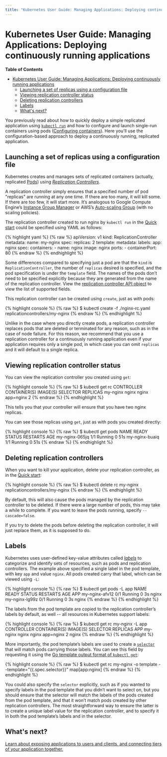 ```yaml
---
title: "Kubernetes User Guide: Managing Applications: Deploying continuously running applications"
---
```



# Kubernetes User Guide: Managing Applications: Deploying continuously running applications

**Table of Contents**
<!-- BEGIN MUNGE: GENERATED_TOC -->

- [Kubernetes User Guide: Managing Applications: Deploying continuously running applications](#kubernetes-user-guide-managing-applications-deploying-continuously-running-applications)
  - [Launching a set of replicas using a configuration file](#launching-a-set-of-replicas-using-a-configuration-file)
  - [Viewing replication controller status](#viewing-replication-controller-status)
  - [Deleting replication controllers](#deleting-replication-controllers)
  - [Labels](#labels)
  - [What's next?](#whats-next)

<!-- END MUNGE: GENERATED_TOC -->

You previously read about how to quickly deploy a simple replicated application using [`kubectl run`](quick-start.html) and how to configure and launch single-run containers using pods ([Configuring containers](configuring-containers.html)). Here you’ll use the configuration-based approach to deploy a continuously running, replicated application.

## Launching a set of replicas using a configuration file

Kubernetes creates and manages sets of replicated containers (actually, replicated [Pods](pods.html)) using [*Replication Controllers*](replication-controller.html).

A replication controller simply ensures that a specified number of pod "replicas" are running at any one time. If there are too many, it will kill some. If there are too few, it will start more. It’s analogous to Google Compute Engine’s [Instance Group Manager](https://cloud.google.com/compute/docs/instance-groups/manager/) or AWS’s [Auto-scaling Group](http://docs.aws.amazon.com/AutoScaling/latest/DeveloperGuide/AutoScalingGroup.html) (with no scaling policies).

The replication controller created to run nginx by `kubectl run` in the [Quick start](quick-start.html) could be specified using YAML as follows:

{% highlight yaml %}
{% raw %}
apiVersion: v1
kind: ReplicationController
metadata:
  name: my-nginx
spec:
  replicas: 2
  template:
    metadata:
      labels:
        app: nginx
    spec:
      containers:
      - name: nginx
        image: nginx
        ports:
        - containerPort: 80
{% endraw %}
{% endhighlight %}

Some differences compared to specifying just a pod are that the `kind` is `ReplicationController`, the number of `replicas` desired is specified, and the pod specification is under the `template` field. The names of the pods don’t need to be specified explicitly because they are generated from the name of the replication controller.
View the [replication controller API
object](http://kubernetes.io/v1.1/docs/api-reference/v1/definitions.html#_v1_replicationcontroller)
to view the list of supported fields.

This replication controller can be created using `create`, just as with pods:

{% highlight console %}
{% raw %}
$ kubectl create -f ./nginx-rc.yaml
replicationcontrollers/my-nginx
{% endraw %}
{% endhighlight %}

Unlike in the case where you directly create pods, a replication controller replaces pods that are deleted or terminated for any reason, such as in the case of node failure. For this reason, we recommend that you use a replication controller for a continuously running application even if your application requires only a single pod, in which case you can omit `replicas` and it will default to a single replica.

## Viewing replication controller status

You can view the replication controller you created using `get`:

{% highlight console %}
{% raw %}
$ kubectl get rc
CONTROLLER   CONTAINER(S)   IMAGE(S)   SELECTOR    REPLICAS
my-nginx     nginx          nginx      app=nginx   2
{% endraw %}
{% endhighlight %}

This tells you that your controller will ensure that you have two nginx replicas.

You can see those replicas using `get`, just as with pods you created directly:

{% highlight console %}
{% raw %}
$ kubectl get pods
NAME             READY     STATUS    RESTARTS   AGE
my-nginx-065jq   1/1       Running   0          51s
my-nginx-buaiq   1/1       Running   0          51s
{% endraw %}
{% endhighlight %}

## Deleting replication controllers

When you want to kill your application, delete your replication controller, as in the [Quick start](quick-start.html):

{% highlight console %}
{% raw %}
$ kubectl delete rc my-nginx
replicationcontrollers/my-nginx
{% endraw %}
{% endhighlight %}

By default, this will also cause the pods managed by the replication controller to be deleted. If there were a large number of pods, this may take a while to complete. If you want to leave the pods running, specify `--cascade=false`.

If you try to delete the pods before deleting the replication controller, it will just replace them, as it is supposed to do.

## Labels

Kubernetes uses user-defined key-value attributes called [*labels*](labels.html) to categorize and identify sets of resources, such as pods and replication controllers. The example above specified a single label in the pod template, with key `app` and value `nginx`. All pods created carry that label, which can be viewed using `-L`:

{% highlight console %}
{% raw %}
$ kubectl get pods -L app
NAME             READY     STATUS    RESTARTS   AGE       APP
my-nginx-afv12   0/1       Running   0          3s        nginx
my-nginx-lg99z   0/1       Running   0          3s        nginx
{% endraw %}
{% endhighlight %}

The labels from the pod template are copied to the replication controller’s labels by default, as well -- all resources in Kubernetes support labels:

{% highlight console %}
{% raw %}
$ kubectl get rc my-nginx -L app
CONTROLLER   CONTAINER(S)   IMAGE(S)   SELECTOR    REPLICAS   APP
my-nginx     nginx          nginx      app=nginx   2          nginx
{% endraw %}
{% endhighlight %}

More importantly, the pod template’s labels are used to create a [`selector`](labels.html#label-selectors) that will match pods carrying those labels. You can see this field by requesting it using the [Go template output format of `kubectl get`](kubectl/kubectl_get.html):

{% highlight console %}
{% raw %}
$ kubectl get rc my-nginx -o template --template="{{.spec.selector}}"
map[app:nginx]
{% endraw %}
{% endhighlight %}

You could also specify the `selector` explicitly, such as if you wanted to specify labels in the pod template that you didn’t want to select on, but you should ensure that the selector will match the labels of the pods created from the pod template, and that it won’t match pods created by other replication controllers. The most straightforward way to ensure the latter is to create a unique label value for the replication controller, and to specify it in both the pod template’s labels and in the selector.

## What's next?

[Learn about exposing applications to users and clients, and connecting tiers of your application together.](connecting-applications.html)




